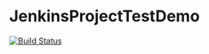 # JenkinsProjectTestDemo

[![Build Status](http://35.154.8.13:8080/buildStatus/icon?job=Demo+GitHub+Project)](http://35.154.8.13:8080/job/Demo%20GitHub%20Project/)

